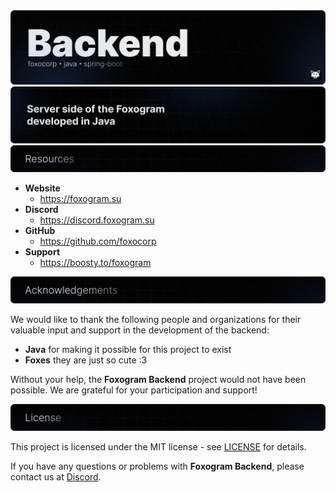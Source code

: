 <img src=".github/assets/title.png" alt="Foxogram Backend">
<img src=".github/assets/desc.png" alt="Server side of the Foxogram messenger developed in Java">
<img src=".github/assets/resources.png" alt="## Resources">

- **Website**
  - https://foxogram.su
- **Discord**
  - https://discord.foxogram.su
- **GitHub**
  - https://github.com/foxocorp
- **Support**
  - https://boosty.to/foxogram

<img src=".github/assets/acknowledgements.png" alt="## Acknowledgements">

We would like to thank the following people and organizations for their valuable input and support in the development of the backend:

- **Java** for making it possible for this project to exist
- **Foxes** they are just so cute :3

Without your help, the **Foxogram Backend** project would not have been possible. We are grateful for your participation and support!

<img src=".github/assets/license.png" alt="## License">

This project is licensed under the MIT license - see [LICENSE](LICENSE) for details.

If you have any questions or problems with **Foxogram Backend**, please contact us at [Discord](https://discord.foxogram.su).
